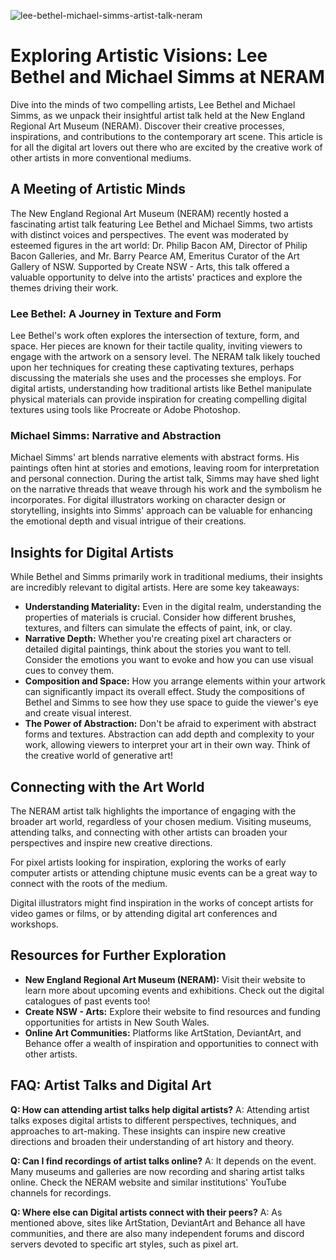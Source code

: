 ![lee-bethel-michael-simms-artist-talk-neram](https://images.pexels.com/photos/2253900/pexels-photo-2253900.jpeg?auto=compress&cs=tinysrgb&fit=crop&h=627&w=1200)

# Exploring Artistic Visions: Lee Bethel and Michael Simms at NERAM

Dive into the minds of two compelling artists, Lee Bethel and Michael Simms, as we unpack their insightful artist talk held at the New England Regional Art Museum (NERAM). Discover their creative processes, inspirations, and contributions to the contemporary art scene. This article is for all the digital art lovers out there who are excited by the creative work of other artists in more conventional mediums.

## A Meeting of Artistic Minds

The New England Regional Art Museum (NERAM) recently hosted a fascinating artist talk featuring Lee Bethel and Michael Simms, two artists with distinct voices and perspectives. The event was moderated by esteemed figures in the art world: Dr. Philip Bacon AM, Director of Philip Bacon Galleries, and Mr. Barry Pearce AM, Emeritus Curator of the Art Gallery of NSW. Supported by Create NSW - Arts, this talk offered a valuable opportunity to delve into the artists' practices and explore the themes driving their work.

### Lee Bethel: A Journey in Texture and Form

Lee Bethel's work often explores the intersection of texture, form, and space. Her pieces are known for their tactile quality, inviting viewers to engage with the artwork on a sensory level. The NERAM talk likely touched upon her techniques for creating these captivating textures, perhaps discussing the materials she uses and the processes she employs. For digital artists, understanding how traditional artists like Bethel manipulate physical materials can provide inspiration for creating compelling digital textures using tools like Procreate or Adobe Photoshop.

### Michael Simms: Narrative and Abstraction

Michael Simms' art blends narrative elements with abstract forms. His paintings often hint at stories and emotions, leaving room for interpretation and personal connection. During the artist talk, Simms may have shed light on the narrative threads that weave through his work and the symbolism he incorporates. For digital illustrators working on character design or storytelling, insights into Simms' approach can be valuable for enhancing the emotional depth and visual intrigue of their creations.

## Insights for Digital Artists

While Bethel and Simms primarily work in traditional mediums, their insights are incredibly relevant to digital artists. Here are some key takeaways:

*   **Understanding Materiality:** Even in the digital realm, understanding the properties of materials is crucial. Consider how different brushes, textures, and filters can simulate the effects of paint, ink, or clay.
*   **Narrative Depth:** Whether you're creating pixel art characters or detailed digital paintings, think about the stories you want to tell. Consider the emotions you want to evoke and how you can use visual cues to convey them.
*   **Composition and Space:** How you arrange elements within your artwork can significantly impact its overall effect. Study the compositions of Bethel and Simms to see how they use space to guide the viewer's eye and create visual interest.
*   **The Power of Abstraction:** Don't be afraid to experiment with abstract forms and textures. Abstraction can add depth and complexity to your work, allowing viewers to interpret your art in their own way. Think of the creative world of generative art!

## Connecting with the Art World

The NERAM artist talk highlights the importance of engaging with the broader art world, regardless of your chosen medium. Visiting museums, attending talks, and connecting with other artists can broaden your perspectives and inspire new creative directions.

For pixel artists looking for inspiration, exploring the works of early computer artists or attending chiptune music events can be a great way to connect with the roots of the medium.

Digital illustrators might find inspiration in the works of concept artists for video games or films, or by attending digital art conferences and workshops.

## Resources for Further Exploration

*   **New England Regional Art Museum (NERAM):** Visit their website to learn more about upcoming events and exhibitions. Check out the digital catalogues of past events too!
*   **Create NSW - Arts:** Explore their website to find resources and funding opportunities for artists in New South Wales.
*   **Online Art Communities:** Platforms like ArtStation, DeviantArt, and Behance offer a wealth of inspiration and opportunities to connect with other artists.

## FAQ: Artist Talks and Digital Art

**Q: How can attending artist talks help digital artists?**
A: Attending artist talks exposes digital artists to different perspectives, techniques, and approaches to art-making. These insights can inspire new creative directions and broaden their understanding of art history and theory.

**Q: Can I find recordings of artist talks online?**
A: It depends on the event. Many museums and galleries are now recording and sharing artist talks online. Check the NERAM website and similar institutions' YouTube channels for recordings.

**Q: Where else can Digital artists connect with their peers?**
A: As mentioned above, sites like ArtStation, DeviantArt and Behance all have communities, and there are also many independent forums and discord servers devoted to specific art styles, such as pixel art.
